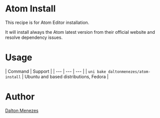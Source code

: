 # Atom Install

This recipe is for Atom Editor installation.

It will install always the Atom latest version from their official website and resolve dependency issues.

# Usage

| Command | Support |
| --- | --- | --- |
| `uni bake daltonmenezes/atom-install` | Ubuntu and based distributions, Fedora |

# Author

[Dalton Menezes](https://github.com/uni-linux/recipes/tree/master/src/daltonmenezes)
